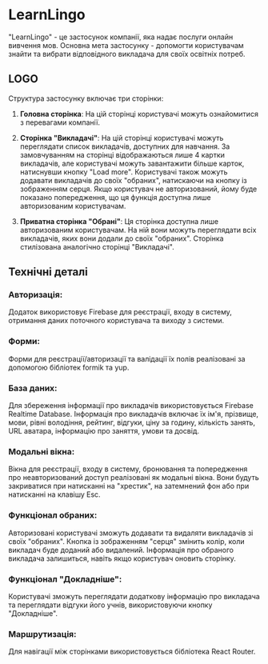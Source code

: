 # LearnLingo

"LearnLingo" - це застосунок компанії, яка надає послуги онлайн вивчення мов. Основна мета застосунку - допомогти користувачам знайти та вибрати відповідного викладача для своїх освітніх потреб.

## LOGO

Структура застосунку включає три сторінки:

1. **Головна сторінка**: На цій сторінці користувачі можуть ознайомитися з перевагами компанії.

2. **Сторінка "Викладачі"**: На цій сторінці користувачі можуть переглядати список викладачів, доступних для навчання. За замовчуванням на сторінці відображаються лише 4 картки викладачів, але користувачі можуть завантажити більше карток, натиснувши кнопку "Load more". Користувачі також можуть додавати викладачів до своїх "обраних", натискаючи на кнопку із зображенням серця. Якщо користувач не авторизований, йому буде показано попередження, що ця функція доступна лише авторизованим користувачам.

3. **Приватна сторінка "Обрані"**: Ця сторінка доступна лише авторизованим користувачам. На ній вони можуть переглядати всіх викладачів, яких вони додали до своїх "обраних". Сторінка стилізована аналогічно сторінці "Викладачі".

## Технічні деталі

### Авторизація:

Додаток використовує Firebase для реєстрації, входу в систему, отримання даних поточного користувача та виходу з системи.

### Форми:

Форми для реєстрації/авторизації та валідації їх полів реалізовані за допомогою бібліотек formik та yup.

### База даних:

Для збереження інформації про викладачів використовується Firebase Realtime Database. Інформація про викладачів включає їх ім'я, прізвище, мови, рівні володіння, рейтинг, відгуки, ціну за годину, кількість занять, URL аватара, інформацію про заняття, умови та досвід.

### Модальні вікна:

Вікна для реєстрації, входу в систему, бронювання та попередження про неавторизований доступ реалізовані як модальні вікна. Вони будуть закриватися при натисканні на "хрестик", на затемнений фон або при натисканні на клавішу Esc.

### Функціонал обраних:

Авторизовані користувачі зможуть додавати та видаляти викладачів зі своїх "обраних". Кнопка із зображенням "серця" змінить колір, коли викладач буде доданий або видалений. Інформація про обраного викладача залишиться, навіть якщо користувач оновить сторінку.

### Функціонал "Докладніше":

Користувачі зможуть переглядати додаткову інформацію про викладача та переглядати відгуки його учнів, використовуючи кнопку "Докладніше".

### Маршрутизація:

Для навігації між сторінками використовується бібліотека React Router.
